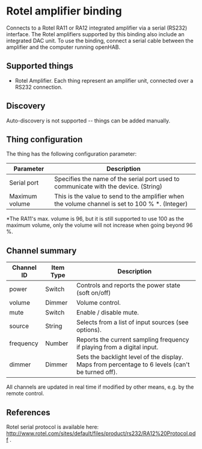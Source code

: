 # Rotel amplifier binding

Connects to a Rotel RA11 or RA12 integrated amplifier via a serial (RS232) interface. The Rotel amplifiers supported by this binding also include an integrated DAC unit.  To use the binding, connect a serial cable between the amplifier and the computer running openHAB.

## Supported things

 * Rotel Amplifier. Each thing represent an amplifier unit, connected
   over a RS232 connection.

## Discovery

Auto-discovery is not supported -- things can be added manually.

## Thing configuration

The thing has the following configuration parameter:

| Parameter    | Description                                         |
|--------------|---------------------------------------------------- |
| Serial port  | Specifies the name of the serial port used to communicate with the device. (String) |
| Maximum volume | This is the value to send to the amplifier when the volume channel is set to 100 % *. (Integer) |

*The RA11's max. volume is 96, but it is still supported to use 100 as the maximum volume, only the volume will not increase when going beyond 96 %.

## Channel summary

| Channel ID | Item Type | Description                                     |
|------------|-----------|------------------------------------------------ |
| power      | Switch    | Controls and reports the power state (soft on/off) |
| volume     | Dimmer    | Volume control.                                 |
| mute       | Switch    | Enable / disable mute.                          |
| source     | String    | Selects from a list of input sources (see options). |
| frequency  | Number    | Reports the current sampling frequency if playing from a digital input. |
| dimmer     | Dimmer    | Sets the backlight level of the display. Maps from percentage to 6 levels (can't be turned off). |

All channels are updated in real time if modified by other means, e.g. by the remote control.

## References

Rotel serial protocol is available here: http://www.rotel.com/sites/default/files/product/rs232/RA12%20Protocol.pdf .

